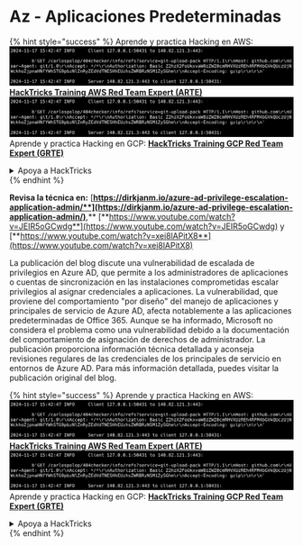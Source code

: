 # Az - Aplicaciones Predeterminadas

{% hint style="success" %}
Aprende y practica Hacking en AWS:<img src="../../../../.gitbook/assets/image (1).png" alt="" data-size="line">[**HackTricks Training AWS Red Team Expert (ARTE)**](https://training.hacktricks.xyz/courses/arte)<img src="../../../../.gitbook/assets/image (1).png" alt="" data-size="line">\
Aprende y practica Hacking en GCP: <img src="../../../../.gitbook/assets/image (2).png" alt="" data-size="line">[**HackTricks Training GCP Red Team Expert (GRTE)**<img src="../../../../.gitbook/assets/image (2).png" alt="" data-size="line">](https://training.hacktricks.xyz/courses/grte)

<details>

<summary>Apoya a HackTricks</summary>

* Revisa los [**planes de suscripción**](https://github.com/sponsors/carlospolop)!
* **Únete al** 💬 [**grupo de Discord**](https://discord.gg/hRep4RUj7f) o al [**grupo de telegram**](https://t.me/peass) o **síguenos** en **Twitter** 🐦 [**@hacktricks\_live**](https://twitter.com/hacktricks\_live)**.**
* **Comparte trucos de hacking enviando PRs a los repos de** [**HackTricks**](https://github.com/carlospolop/hacktricks) y [**HackTricks Cloud**](https://github.com/carlospolop/hacktricks-cloud).

</details>
{% endhint %}

**Revisa la técnica en:** [**https://dirkjanm.io/azure-ad-privilege-escalation-application-admin/**](https://dirkjanm.io/azure-ad-privilege-escalation-application-admin/)**,** [**https://www.youtube.com/watch?v=JEIR5oGCwdg**](https://www.youtube.com/watch?v=JEIR5oGCwdg) y [**https://www.youtube.com/watch?v=xei8lAPitX8**](https://www.youtube.com/watch?v=xei8lAPitX8)

La publicación del blog discute una vulnerabilidad de escalada de privilegios en Azure AD, que permite a los administradores de aplicaciones o cuentas de sincronización en las instalaciones comprometidas escalar privilegios al asignar credenciales a aplicaciones. La vulnerabilidad, que proviene del comportamiento "por diseño" del manejo de aplicaciones y principales de servicio de Azure AD, afecta notablemente a las aplicaciones predeterminadas de Office 365. Aunque se ha informado, Microsoft no considera el problema como una vulnerabilidad debido a la documentación del comportamiento de asignación de derechos de administrador. La publicación proporciona información técnica detallada y aconseja revisiones regulares de las credenciales de los principales de servicio en entornos de Azure AD. Para más información detallada, puedes visitar la publicación original del blog.

{% hint style="success" %}
Aprende y practica Hacking en AWS:<img src="../../../../.gitbook/assets/image (1).png" alt="" data-size="line">[**HackTricks Training AWS Red Team Expert (ARTE)**](https://training.hacktricks.xyz/courses/arte)<img src="../../../../.gitbook/assets/image (1).png" alt="" data-size="line">\
Aprende y practica Hacking en GCP: <img src="../../../../.gitbook/assets/image (2).png" alt="" data-size="line">[**HackTricks Training GCP Red Team Expert (GRTE)**<img src="../../../../.gitbook/assets/image (2).png" alt="" data-size="line">](https://training.hacktricks.xyz/courses/grte)

<details>

<summary>Apoya a HackTricks</summary>

* Revisa los [**planes de suscripción**](https://github.com/sponsors/carlospolop)!
* **Únete al** 💬 [**grupo de Discord**](https://discord.gg/hRep4RUj7f) o al [**grupo de telegram**](https://t.me/peass) o **síguenos** en **Twitter** 🐦 [**@hacktricks\_live**](https://twitter.com/hacktricks\_live)**.**
* **Comparte trucos de hacking enviando PRs a los repos de** [**HackTricks**](https://github.com/carlospolop/hacktricks) y [**HackTricks Cloud**](https://github.com/carlospolop/hacktricks-cloud).

</details>
{% endhint %}
